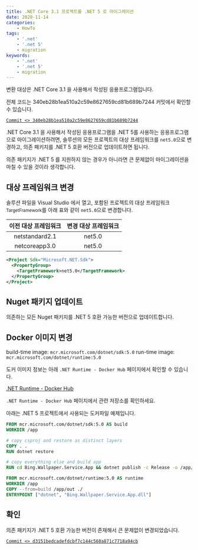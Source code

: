 ```yaml
---
title: .NET Core 3.1 프로젝트를 .NET 5 로 마이그레이션
date: 2020-11-14
categories:
    - HowTo
tags:
    - '.net'
    - '.net 5'
    - migration
keywords:
    - '.net'
    - '.net 5'
    - migration
---
```


변환 대상은 .NET Core 3.1 을 사용해서 작성된 응용프로그램입니다.

전체 코드는 340eb28b1ea510a2c59e8627659cd81b689b7244 커밋에서 확인할 수 있습니다.

[`Commit <> 340eb28b1ea510a2c59e8627659cd81b689b7244`](https://github.com/bbonkr/bing-wallpaper/tree/340eb28b1ea510a2c59e8627659cd81b689b7244)

.NET Core 3.1 을 사용해서 작성된 응용프로그램을 .NET 5를 사용하는 응용프로그램으로 마이그레이션하려면, 솔루션의 모든 프로젝트의 대상 프레임워크를 `net5.0`으로 변경하고, 의존 패키지를 .NET 5 호환 버전으로 업데이트하면 됩니다.

의존 패키지가 .NET 5 를 지원하지 않는 경우가 아니라면 큰 문제없이 마이그레이션을 마칠 수 있을 것이라 생각합니다.

## 대상 프레임워크 변경

솔루션 파일을 Visual Studio 에서 열고, 포함된 프로젝트의 대상 프레임워크 <small>TargetFramework</small>를 아래 표와 같이 `net5.0`으로 변경합니다.

| 이전 대상 프레임워크 | 변경 대상 프레임워크 |
| :------------------: | :------------------: |
|    netstandard2.1    |        net5.0        |
|    netcoreapp3.0     |        net5.0        |

```xml
<Project Sdk="Microsoft.NET.Sdk">
  <PropertyGroup>
    <TargetFramework>net5.0</TargetFramework>
  </PropertyGroup>
</Project>
```

## Nuget 패키지 업데이트

의존하는 모든 Nuget 패키지를 .NET 5 호환 가능한 버전으로 업데이트합니다.

## Docker 이미지 변경

build-time image: `mcr.microsoft.com/dotnet/sdk:5.0`
run-time image: `mcr.microsoft.com/dotnet/runtime:5.0`

도커 이미지 정보는 아래 `.NET Runtime - Docker Hub` 페이지에서 확인할 수 있습니다.

[.NET Runtime - Docker Hub](https://hub.docker.com/_/microsoft-dotnet-runtime/)

`.NET Runtime - Docker Hub` 페이지에서 관련 저장소를 확인하세요.

아래는 .NET 5 프로젝트에서 사용되는 도커파일 예제입니다.

```dockerfile
FROM mcr.microsoft.com/dotnet/sdk:5.0 AS build
WORKDIR /app

# copy csproj and restore as distinct layers
COPY . .
RUN dotnet restore

# copy everything else and build app
RUN cd Bing.Wallpaper.Service.App && dotnet publish -c Release -o /app/out

FROM mcr.microsoft.com/dotnet/runtime:5.0 AS runtime
WORKDIR /app
COPY --from=build /app/out ./
ENTRYPOINT ["dotnet", "Bing.Wallpaper.Service.App.dll"]
```

## 확인

의존 패키지가 .NET 5 호환 가능한 버전이 존재해서 큰 문제없이 변경되었습니다.

[`Commit <> d3151bedcadefdcbf7c144c568a871c7718a94cb`](https://github.com/bbonkr/bing-wallpaper/tree/d3151bedcadefdcbf7c144c568a871c7718a94cb)

